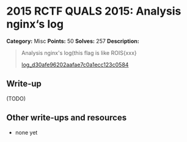 # 2015 RCTF QUALS 2015: Analysis nginx‘s log

**Category:** Misc
**Points:** 50
**Solves:** 257
**Description:**

> Analysis nginx's log(this flag is like ROIS{xxx}
> 
> 
> [log_d30afe96202aafae7c0a1ecc123c0584](./log_d30afe96202aafae7c0a1ecc123c0584)


## Write-up

(TODO)

## Other write-ups and resources

* none yet
